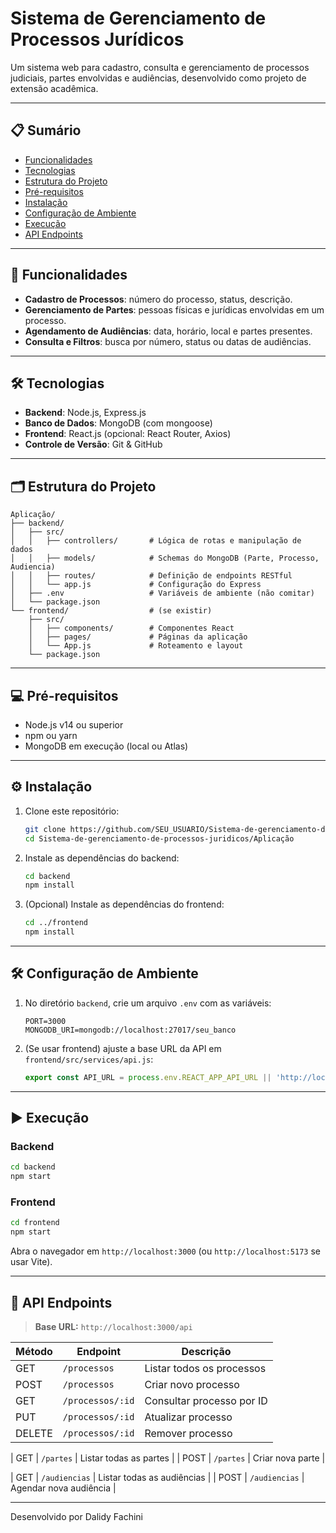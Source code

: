 # Sistema de Gerenciamento de Processos Jurídicos

Um sistema web para cadastro, consulta e gerenciamento de processos judiciais, partes envolvidas e audiências, desenvolvido como projeto de extensão acadêmica.

---

## 📋 Sumário

- [Funcionalidades](#-funcionalidades)
- [Tecnologias](#-tecnologias)
- [Estrutura do Projeto](#-estrutura-do-projeto)
- [Pré-requisitos](#-pré-requisitos)
- [Instalação](#-instalação)
- [Configuração de Ambiente](#-configuração-de-ambiente)
- [Execução](#-execução)
- [API Endpoints](#-api-endpoints)
  
---

## 🚀 Funcionalidades

- **Cadastro de Processos**: número do processo, status, descrição.
- **Gerenciamento de Partes**: pessoas físicas e jurídicas envolvidas em um processo.
- **Agendamento de Audiências**: data, horário, local e partes presentes.
- **Consulta e Filtros**: busca por número, status ou datas de audiências.

---

## 🛠️ Tecnologias

- **Backend**: Node.js, Express.js
- **Banco de Dados**: MongoDB (com mongoose)
- **Frontend**: React.js (opcional: React Router, Axios)
- **Controle de Versão**: Git & GitHub

---

## 🗂️ Estrutura do Projeto

```
Aplicação/
├── backend/
│   ├── src/
│   │   ├── controllers/       # Lógica de rotas e manipulação de dados
│   │   ├── models/            # Schemas do MongoDB (Parte, Processo, Audiencia)
│   │   ├── routes/            # Definição de endpoints RESTful
│   │   └── app.js             # Configuração do Express
│   ├── .env                   # Variáveis de ambiente (não comitar)
│   └── package.json
└── frontend/                  # (se existir)
    ├── src/
    │   ├── components/        # Componentes React
    │   ├── pages/             # Páginas da aplicação
    │   └── App.js             # Roteamento e layout
    └── package.json
```

---

## 💻 Pré-requisitos

- Node.js v14 ou superior
- npm ou yarn
- MongoDB em execução (local ou Atlas)

---

## ⚙️ Instalação

1. Clone este repositório:
   ```bash
   git clone https://github.com/SEU_USUARIO/Sistema-de-gerenciamento-de-processos-juridicos.git
   cd Sistema-de-gerenciamento-de-processos-juridicos/Aplicação
   ```

2. Instale as dependências do backend:
   ```bash
   cd backend
   npm install
   ```

3. (Opcional) Instale as dependências do frontend:
   ```bash
   cd ../frontend
   npm install
   ```

---

## 🛠️ Configuração de Ambiente

1. No diretório `backend`, crie um arquivo `.env` com as variáveis:
   ```env
   PORT=3000
   MONGODB_URI=mongodb://localhost:27017/seu_banco
   ```

2. (Se usar frontend) ajuste a base URL da API em `frontend/src/services/api.js`:
   ```js
   export const API_URL = process.env.REACT_APP_API_URL || 'http://localhost:3000';
   ```

---

## ▶️ Execução

### Backend

```bash
cd backend
npm start
```

### Frontend

```bash
cd frontend
npm start
```

Abra o navegador em `http://localhost:3000` (ou `http://localhost:5173` se usar Vite).

---

## 📡 API Endpoints

> **Base URL:** `http://localhost:3000/api`

| Método | Endpoint                      | Descrição                          |
| ------ | ----------------------------- | ---------------------------------- |
| GET    | `/processos`                  | Listar todos os processos          |
| POST   | `/processos`                  | Criar novo processo                |
| GET    | `/processos/:id`              | Consultar processo por ID          |
| PUT    | `/processos/:id`              | Atualizar processo                 |
| DELETE | `/processos/:id`              | Remover processo                   |

| GET    | `/partes`                     | Listar todas as partes             |
| POST   | `/partes`                     | Criar nova parte                   |

| GET    | `/audiencias`                 | Listar todas as audiências         |
| POST   | `/audiencias`                 | Agendar nova audiência             |

---


Desenvolvido por Dalidy Fachini
